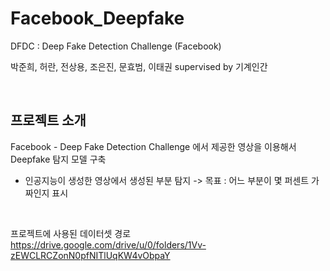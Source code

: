 # Facebook_Deepfake
DFDC : Deep Fake Detection Challenge (Facebook)

박준희, 허란, 전상용, 조은진, 문효범, 이태권 supervised by 기계인간

<br/>


프로젝트 소개
----------

Facebook - Deep Fake Detection Challenge 에서 제공한 영상을 이용해서 Deepfake 탐지 모델 구축
  
* 인공지능이 생성한 영상에서 생성된 부분 탐지 -> 목표 : 어느 부분이 몇 퍼센트 가짜인지 표시
  
<br/>

프로젝트에 사용된 데이터셋 경로
<br/>
https://drive.google.com/drive/u/0/folders/1Vv-zEWCLRCZonN0pfNITlUqKW4vObpaY
